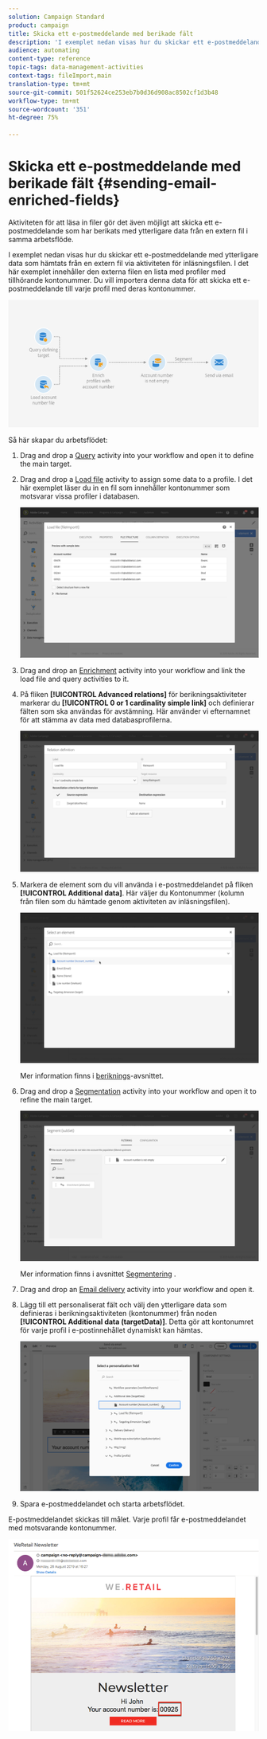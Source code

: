 ```yaml
---
solution: Campaign Standard
product: campaign
title: Skicka ett e-postmeddelande med berikade fält
description: 'I exemplet nedan visas hur du skickar ett e-postmeddelande med ytterligare data som hämtats från en extern fil via aktiviteten för inläsningsfilen.  '
audience: automating
content-type: reference
topic-tags: data-management-activities
context-tags: fileImport,main
translation-type: tm+mt
source-git-commit: 501f52624ce253eb7b0d36d908ac8502cf1d3b48
workflow-type: tm+mt
source-wordcount: '351'
ht-degree: 75%

---
```



# Skicka ett e-postmeddelande med berikade fält {#sending-email-enriched-fields}

<!--A new example showing how to send an email containing additional data retrieved from a load file activity has been added. [Read more](example-2-email-with-enriched-fields)-->

Aktiviteten för att läsa in filer gör det även möjligt att skicka ett e-postmeddelande som har berikats med ytterligare data från en extern fil i samma arbetsflöde.

I exemplet nedan visas hur du skickar ett e-postmeddelande med ytterligare data som hämtats från en extern fil via aktiviteten för inläsningsfilen.  I det här exemplet innehåller den externa filen en lista med profiler med tillhörande kontonummer.  Du vill importera denna data för att skicka ett e-postmeddelande till varje profil med deras kontonummer.

![](assets/load_file_workflow_ex2.png)

Så här skapar du arbetsflödet:

1. Drag and drop a [Query](../../automating/using/query.md) activity into your workflow and open it to define the main target.

   <!--The Query activity is presented in the [Query](../../automating/using/query.md) section.-->

1. Drag and drop a [Load file](../../automating/using/load-file.md) activity to assign some data to a profile. I det här exemplet läser du in en fil som innehåller kontonummer som motsvarar vissa profiler i databasen.

   ![](assets/load_file_activity.png)

1. Drag and drop an [Enrichment](../../automating/using/enrichment.md) activity into your workflow and link the load file and query activities to it.

1. På fliken **[!UICONTROL Advanced relations]** för berikningsaktiviteter markerar du **[!UICONTROL 0 or 1 cardinality simple link]** och definierar fälten som ska användas för avstämning.  Här använder vi efternamnet för att stämma av data med databasprofilerna.

   ![](assets/load_file_enrichment_relation.png)

1. Markera de element som du vill använda i e-postmeddelandet på fliken **[!UICONTROL Additional data]**.  Här väljer du Kontonummer (kolumn från filen som du hämtade genom aktiviteten av inläsningsfilen).

   ![](assets/load_file_enrichment_select_element.png)

   <!--![](assets/load_file_enrichment_additional_data.png)-->

   Mer information finns i [beriknings](../../automating/using/enrichment.md)-avsnittet.

1. Drag and drop a [Segmentation](../../automating/using/segmentation.md) activity into your workflow and open it to refine the main target.

   ![](assets/load_file_segmentation.png)

   Mer information finns i avsnittet [Segmentering](../../automating/using/segmentation.md) .

1. Drag and drop an [Email delivery](../../automating/using/email-delivery.md) activity into your workflow and open it.

   <!--The Email delivery activity is presented in the [Email delivery](../../automating/using/email-delivery.md) section.-->

1. Lägg till ett personaliserat fält och välj den ytterligare data som definieras i berikningsaktiviteten (kontonummer) från noden **[!UICONTROL Additional data (targetData)]**.    Detta gör att kontonumret för varje profil i e-postinnehållet dynamiskt kan hämtas.

   ![](assets/load_file_perso_field.png)

1. Spara e-postmeddelandet och starta arbetsflödet.

E-postmeddelandet skickas till målet.  Varje profil får e-postmeddelandet med motsvarande kontonummer.

![](assets/load_file_email.png)
